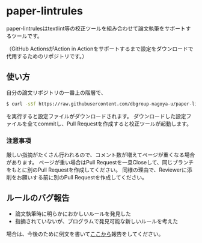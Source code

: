 # paper-lintrules
paper-lintrulesはtextlint等の校正ツールを組み合わせて論文執筆をサポートするツールです。

（GitHub ActionsがAction in Actionをサポートするまで設定をダウンロードで代用するためのリポジトリです。）

## 使い方
自分の論文リポジトリの一番上の階層で、
``` bash
$ curl -sSf https://raw.githubusercontent.com/dbgroup-nagoya-u/paper-lintrules/main/update.bash | bash
```
を実行すると設定ファイルがダウンロードされます。
ダウンロードした設定ファイルを全てcommitし、Pull Requestを作成すると校正ツールが起動します。

### 注意事項
厳しい指摘がたくさん行われるので、コメント数が増えてページが重くなる場合があります。
ページが重い場合はPull Requestを一旦Closeして、同じブランチをもとに別のPull Requestを作成してください。
同様の理由で、Reviewerに添削をお願いする前に別のPull Requestを作成してください。

## ルールのバグ報告
- 論文執筆時に明らかにおかしいルールを発見した
- 指摘されていないが、プログラムで発見可能な新しいルールを考えた

場合は、今後のために例文を書いて[ここから](https://github.com/dbgroup-nagoya-u/paper-lintrules/issues/new?assignees=&labels=bug&template=bug-report.md&title=)報告をしてください。
